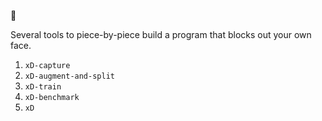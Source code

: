 :hocho:

Several tools to piece-by-piece build a program that blocks out your own face.


1. `xD-capture` 
2. `xD-augment-and-split` 
3. `xD-train`
4. `xD-benchmark`
5. `xD`
